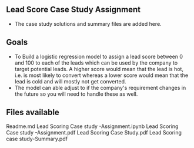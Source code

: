 ## Lead Score Case Study Assignment

* The case study solutions and summary files are added here.

## Goals
* To Build a logistic regression model to assign a lead score between 0 and 100 to each of the leads which can be used by the company to target potential leads. A higher score would mean that the lead is hot, i.e. is most likely to convert whereas a lower score would mean that the lead is cold and will mostly not get converted.
* The model can able adjust to if the company's requirement changes in the future so you will need to handle these as well.

##  Files available
Readme.md
Lead Scoring Case study -Assignment.ipynb
Lead Scoring Case study -Assignment.pdf
Lead Scoring Case Study.pdf
Lead Scoring case study-Summary.pdf
